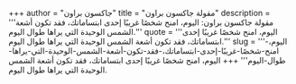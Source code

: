 +++
author = "جاكسون براون"
title = "مقولة جاكسون براون"
description = '''مقولة جاكسون براون: اليوم، امنح شخصًا غريبًا إحدى ابتساماتك، فقد تكون أشعة الشمس الوحيدة التي يراها طوال اليوم.'''
quote = '''اليوم، امنح شخصًا غريبًا إحدى ابتساماتك، فقد تكون أشعة الشمس الوحيدة التي يراها طوال اليوم.'''
slug = '''اليوم،-امنح-شخصًا-غريبًا-إحدى-ابتساماتك،-فقد-تكون-أشعة-الشمس-الوحيدة-التي-يراها-طوال-اليوم'''
+++
اليوم، امنح شخصًا غريبًا إحدى ابتساماتك، فقد تكون أشعة الشمس الوحيدة التي يراها طوال اليوم.
